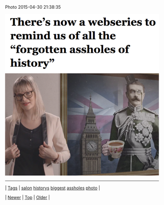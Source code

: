<!--
title: Photo 2015-04-30 21
date: 2020-06-28T15:27:00.076Z
tags: salon, historys, biggest, assholes, photo
-->


Photo 2015-04-30 21:38:35

![](117800575179-0.png)
![](117800575179-1.png)

<!--BOTTOM-POST-NAVIGATION-->
---

| [Tags](tags.md) | [salon](tag-salon.md) [historys](tag-historys.md) [biggest](tag-biggest.md) [assholes](tag-assholes.md) [photo](tag-photo.md) |

| [Newer](117789199724.md) | [Top](index.md) | [Older](117923286334.md) |